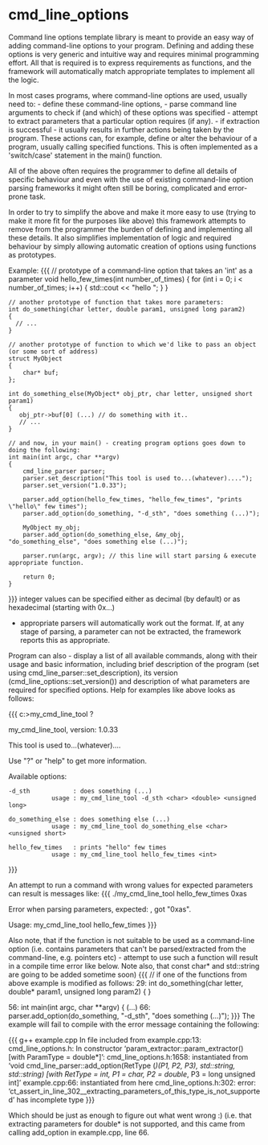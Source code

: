 cmd_line_options
================


   Command line options template library is meant to provide an easy way
   of adding command-line options to your program. Defining and adding these
   options is very generic and intuitive way and requires minimal programming effort.
   All that is required is to express requirements as functions, and the framework
   will automatically match appropriate templates to implement all the logic.

   In most cases programs, where command-line options are used, usually need to:
    - define these command-line options,
    - parse command line arguments to check if (and which) of these options was specified
    - attempt to extract parameters that a particular option requires (if any).
    - if extraction is successful - it usually results in further actions being taken
       by the program. These actions can, for example, define or alter the behaviour
       of a program, usually calling specified functions. This is often implemented as a
      'switch/case' statement in the main() function.

   All of the above often requires the programmer to define all details of specific behaviour
   and even with the use of existing command-line option parsing frameworks it might often
   still be boring, complicated and error-prone task.
 
   In order to try to simplify the above and make it more easy to use (trying to make it more
   fit for the purposes like above) this framework attempts to remove from the programmer
   the burden of defining and implementing all these details. It also simplifies implementation
   of logic and required behaviour by simply allowing automatic creation of options using functions
   as prototypes.


Example:
{{{
    // prototype of a command-line option that takes an 'int' as a parameter
    void hello_few_times(int number_of_times)
    {
        for (int i = 0; i < number_of_times; i++)
        {
            std::cout << "hello ";
        }
    }

    // another prototype of function that takes more parameters:
    int do_something(char letter, double param1, unsigned long param2)
    {
      // ...
    }

    // another prototype of function to which we'd like to pass an object (or some sort of address)
    struct MyObject
    {
        char* buf;
    };

    int do_something_else(MyObject* obj_ptr, char letter, unsigned short param1)
    {
       obj_ptr->buf[0] (...) // do something with it..
       // ...
    }

    // and now, in your main() - creating program options goes down to doing the following:
    int main(int argc, char **argv)
    {
        cmd_line_parser parser;
        parser.set_description("This tool is used to...(whatever)....");
        parser.set_version("1.0.33");

        parser.add_option(hello_few_times, "hello_few_times", "prints \"hello\" few times");
        parser.add_option(do_something, "-d_sth", "does something (...)");

        MyObject my_obj;
        parser.add_option(do_something_else, &my_obj,  "do_something_else", "does something else (...)");

        parser.run(argc, argv); // this line will start parsing & execute appropriate function.

        return 0;
    }
}}}
   integer values can be specified either as decimal (by default) or as hexadecimal (starting with 0x...)
   - appropriate parsers will automatically work out the format.
   If, at any stage of parsing, a parameter can not be extracted, the framework reports this as appropriate.

   Program can also - display a list of all available commands, along with their usage and basic information, including brief description of the program (set using cmd_line_parser::set_description), its version (cmd_line_options::set_version()) and description of what parameters are required for specified options. Help for examples like above looks as follows:

{{{
c:\>my_cmd_line_tool ?

 my_cmd_line_tool, version: 1.0.33

 This tool is used to...(whatever)....

 Use "?" or "help" to get more information.

 Available options:

    -d_sth            : does something (...)
                usage : my_cmd_line_tool -d_sth <char> <double> <unsigned long>

    do_something_else : does something else (...)
                usage : my_cmd_line_tool do_something_else <char> <unsigned short>

    hello_few_times   : prints "hello" few times
                usage : my_cmd_line_tool hello_few_times <int>
}}}

An attempt to run a command with wrong values for expected parameters can result is messages like:
{{{
./my_cmd_line_tool hello_few_times 0xas

  Error when parsing parameters, expected: <int>, got "0xas".

  Usage:
     my_cmd_line_tool hello_few_times <int>
}}}

Also note, that if the function is not suitable to be used as a command-line option (i.e. contains parameters that can't be parsed/extracted from the command-line, e.g. pointers etc) - attempt to use such a function will result in a compile time error like below. Note also, that const char* and std::string are going to be added sometime soon)
{{{
// if one of the functions from above example is modified as follows:
29: int do_something(char letter, double* param1, unsigned long param2)
   {
   }


56: int main(int argc, char **argv)
    {
       (...)
66:    parser.add_option(do_something, "-d_sth", "does something (...)");
}}}
The example will fail to compile with the error message containing the following:

{{{
g++ example.cpp 
In file included from example.cpp:13:
cmd_line_options.h: In constructor ‘param_extractor<ParamType>::param_extractor() [with ParamType = double*]’:
cmd_line_options.h:1658:   instantiated from ‘void cmd_line_parser::add_option(RetType (*)(P1, P2, P3), std::string, std::string) [with RetType = int, P1 = char, P2 = double*, P3 = long unsigned int]’
example.cpp:66:   instantiated from here
cmd_line_options.h:302: error: ‘ct_assert_in_line_302__extracting_parameters_of_this_type_is_not_supported’ has incomplete type
}}}

Which should be just as enough to figure out what went wrong :) 
(i.e. that extracting parameters for double* is not supported, and this came from calling add_option in example.cpp, line 66.




